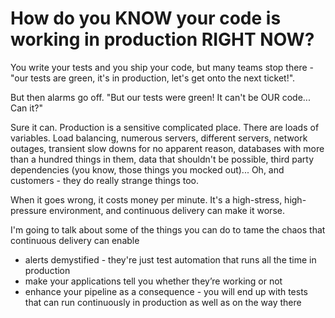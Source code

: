 # How do you KNOW your code is working in production RIGHT NOW?

You write your tests and you ship your code, but many teams stop there - "our tests are green, it's in production, let's get onto the next ticket!".

But then alarms go off. "But our tests were green! It can't be OUR code... Can it?"

Sure it can. Production is a sensitive complicated place. There are loads of variables. Load balancing, numerous servers, different servers, network outages, transient slow downs for no apparent reason, databases with more than a hundred things in them, data that shouldn't be possible, third party dependencies (you know, those things you mocked out)... Oh, and customers - they do really strange things too.

When it goes wrong, it costs money per minute. It's a high-stress, high-pressure environment, and continuous delivery can make it worse.

I'm going to talk about some of the things you can do to tame the chaos that continuous delivery can enable

* alerts demystified - they're just test automation that runs all the time in production
* make your applications tell you whether they’re working or not
* enhance your pipeline as a consequence - you will end up with tests that can run continuously  in production as well as on the way there​
